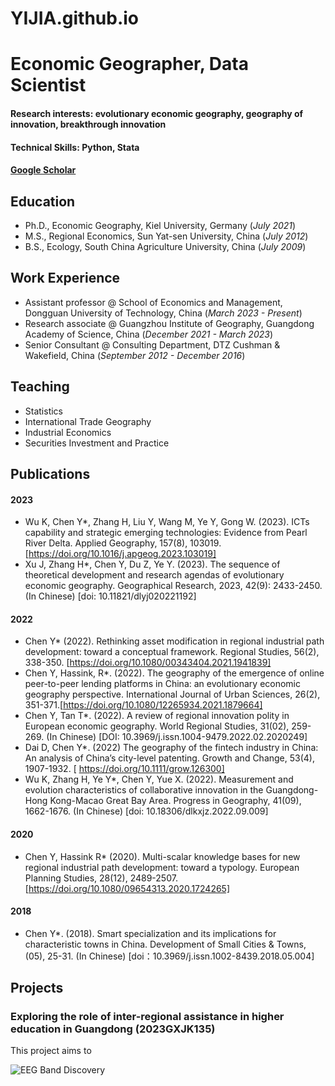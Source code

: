 # YIJIA.github.io

# Economic Geographer, Data Scientist

#### Research interests: evolutionary economic geography, geography of innovation, breakthrough innovation
#### Technical Skills: Python, Stata
#### [Google Scholar](https://scholar.google.com/citations?user=yJg1axYAAAAJ&hl=en&oi=sra )

## Education
- Ph.D., Economic Geography, Kiel University, Germany (_July 2021_)								       		
- M.S., Regional Economics, Sun Yat-sen University, China (_July 2012_)	 			        		
- B.S., Ecology, South China Agriculture University, China (_July 2009_)

## Work Experience
- Assistant professor @ School of Economics and Management, Dongguan University of Technology, China (_March 2023 - Present_)							       		
- Research associate @ Guangzhou Institute of Geography, Guangdong Academy of Science, China (_December 2021 - March 2023_)			        		
- Senior Consultant @ Consulting Department, DTZ Cushman & Wakefield, China (_September 2012 - December 2016_)

## Teaching
- Statistics
- International Trade Geography
- Industrial Economics
- Securities Investment and Practice

## Publications

#### 2023
- Wu K, Chen Y*, Zhang H, Liu Y, Wang M, Ye Y, Gong W. (2023). ICTs capability and strategic emerging technologies: Evidence from Pearl River Delta. Applied Geography, 157(8), 103019. [https://doi.org/10.1016/j.apgeog.2023.103019]
- Xu J, Zhang H*, Chen Y, Du Z, Ye Y. (2023). The sequence of theoretical development and research agendas of evolutionary economic geography. Geographical Research, 2023, 42(9): 2433-2450. (In Chinese) [doi: 10.11821/dlyj020221192]

#### 2022
- Chen Y* (2022). Rethinking asset modification in regional industrial path development: toward a conceptual framework. Regional Studies, 56(2), 338-350. [https://doi.org/10.1080/00343404.2021.1941839]
- Chen Y, Hassink, R*. (2022). The geography of the emergence of online peer-to-peer lending platforms in China: an evolutionary economic geography perspective. International Journal of Urban Sciences, 26(2), 351-371.[https://doi.org/10.1080/12265934.2021.1879664]
- Chen Y, Tan T*. (2022). A review of regional innovation polity in European economic geography. World Regional Studies, 31(02), 259-269. (In Chinese) [DOI: 10.3969/j.issn.1004-9479.2022.02.2020249]
- Dai D, Chen Y*. (2022) The geography of the fintech industry in China: An analysis of China’s city-level patenting. Growth and Change, 53(4), 1907-1932. [ https://doi.org/10.1111/grow.126300]
- Wu K, Zhang H, Ye Y*, Chen Y, Yue X. (2022). Measurement and evolution characteristics of collaborative innovation in the Guangdong-Hong Kong-Macao Great Bay Area. Progress in Geography, 41(09), 1662-1676. (In Chinese) [doi: 10.18306/dlkxjz.2022.09.009]

#### 2020
- Chen Y, Hassink R* (2020). Multi-scalar knowledge bases for new regional industrial path development: toward a typology. European Planning Studies, 28(12), 2489-2507. [https://doi.org/10.1080/09654313.2020.1724265]

#### 2018
- Chen Y*. (2018). Smart specialization and its implications for characteristic towns in China. Development of Small Cities & Towns, (05), 25-31. (In Chinese) [doi：10.3969/j.issn.1002-8439.2018.05.004]



## Projects
###  Exploring the role of inter-regional assistance in higher education in Guangdong (2023GXJK135)

This project aims to 

![EEG Band Discovery](/assets/img/eeg_band_discovery.jpeg)
